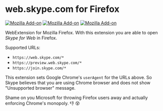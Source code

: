 # web.skype.com for Firefox

[![Mozilla Add-on](https://img.shields.io/amo/v/firefox-web-skype.svg)](https://addons.mozilla.org/firefox/addon/firefox-web-skype/)
[![Mozilla Add-on](https://img.shields.io/amo/stars/firefox-web-skype.svg)](https://addons.mozilla.org/firefox/addon/firefox-web-skype/reviews/)
[![Mozilla Add-on](https://img.shields.io/amo/users/firefox-web-skype.svg)](https://addons.mozilla.org/firefox/addon/firefox-web-skype/)

WebExtension for Mozilla Firefox.
With this extension you are able to open *Skype for Web* in Firefox.

Supported URLs:

* `https://web.skype.com/*`
* `https://preview.web.skype.com/*`
* `https://join.skype.com/*`

This extension sets Google Chrome's `userAgent` for the URLs above.
So Skype believes that you are using Chrome browser and does not show "Unsupported browser" message.

Shame on you Microsoft for throwing Firefox users away and actually enforcing Chrome's monopoly. :-1: :dizzy_face:
